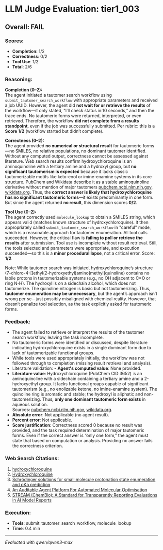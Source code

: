# LLM Judge Evaluation: tier1_003

## Overall: FAIL

### Scores:
- **Completion**: 1/2
- **Correctness**: 0/2
- **Tool Use**: 1/2
- **Total**: 2/6

### Reasoning:
**Completion (0–2):**  
The agent initiated a tautomer search workflow using `submit_tautomer_search_workflow` with appropriate parameters and received a job UUID. However, the agent did **not wait for or retrieve the results** of the workflow—it only stated, “I'll check status in 10 seconds,” and then the trace ends. No tautomeric forms were returned, interpreted, or even retrieved. Therefore, the workflow **did not complete from a results standpoint**, even if the job was successfully submitted. Per rubric: this is a **Score 1/2** (workflow started but didn’t complete).

**Correctness (0–2):**  
The agent provided **no numerical or structural result** for tautomeric forms—no SMILES, no relative populations, no dominant tautomer identified. Without any computed output, correctness cannot be assessed against literature. Web search results confirm hydroxychloroquine is an aminoquinoline with a tertiary amine and a hydroxyl group, but **no significant tautomerism is expected** because it lacks classic tautomerizable motifs like keto-enol or imine-enamine systems in its core structure. PubChem and Wikidata describe it as a stable aminoquinoline derivative without mention of major tautomers [pubchem.ncbi.nlm.nih.gov](https://pubchem.ncbi.nlm.nih.gov/compound/3652), [wikidata.org](https://www.wikidata.org/wiki/Q421094). Thus, the **correct answer is likely that hydroxychloroquine has no significant tautomeric forms**—it exists predominantly in one form. But since the agent returned **no result**, this dimension scores **0/2**.

**Tool Use (0–2):**  
The agent correctly used `molecule_lookup` to obtain a SMILES string, which appears valid (matches known structure of hydroxychloroquine). It then appropriately called `submit_tautomer_search_workflow` in "careful" mode, which is a reasonable approach for tautomer enumeration. All tool calls succeeded. However, the critical flaw is **failing to poll or retrieve the results** after submission. Tool use is incomplete without result retrieval. Still, the tools selected and parameters were appropriate, and execution succeeded—so this is a **minor procedural lapse**, not a critical error. Score: **1/2**.

Note: While tautomer search was initiated, hydroxychloroquine’s structure (7-chloro-4-[[ethyl(2-hydroxyethyl)amino]methyl]quinoline) contains no labile protons in tautomerizable systems (e.g., no OH adjacent to C=O or ring N-H). The hydroxyl is on a sidechain alcohol, which does not tautomerize. The quinoline nitrogen is basic but not tautomerizing. Thus, **tautomer enumeration may be unnecessary**, but the agent’s approach isn’t wrong per se—just possibly misaligned with chemical reality. However, that doesn’t penalize tool selection, as the task explicitly asked for tautomeric forms.

### Feedback:
- The agent failed to retrieve or interpret the results of the tautomer search workflow, leaving the task incomplete.
- No tautomeric forms were identified or discussed, despite literature indicating hydroxychloroquine exists in a single dominant form due to lack of tautomerizable functional groups.
- While tools were used appropriately initially, the workflow was not followed through to completion (missing result retrieval and analysis).
- Literature validation: - **Agent's computed value**: None provided.  
- **Literature value**: Hydroxychloroquine (PubChem CID 3652) is an aminoquinoline with a sidechain containing a tertiary amine and a 2-hydroxyethyl group. It lacks functional groups capable of significant tautomerism (e.g., no enolizable ketone, no imine-enamine system). The quinoline ring is aromatic and stable; the hydroxyl is aliphatic and non-tautomerizing. Thus, **only one dominant tautomeric form exists** in aqueous solution.  
  Sources: [pubchem.ncbi.nlm.nih.gov](https://pubchem.ncbi.nlm.nih.gov/compound/3652), [wikidata.org](https://www.wikidata.org/wiki/Q421094).  
- **Absolute error**: Not applicable (no agent result).  
- **Percent error**: Not applicable.  
- **Score justification**: Correctness scored 0 because no result was provided, and the task required determination of major tautomeric forms. Even if the correct answer is “only one form,” the agent must state that based on computation or analysis. Providing no answer fails the correctness criterion.

### Web Search Citations:
1. [hydroxychloroquine](https://www.wikidata.org/wiki/Q421094)
2. [Hydroxychloroquine](https://pubchem.ncbi.nlm.nih.gov/compound/3652)
3. [Schrödinger solutions for small molecule protonation state enumeration and pKa prediction](https://www.schrodinger.com/materials-science/learn/white-papers/schrodinger-solutions-small-molecule-protonation-state-enumeration-and-pka/)
4. [An Auditable Agent Platform For Automated Molecular Optimisation](https://arxiv.org/abs/2508.03444)
5. [STREAM (ChemBio): A Standard for Transparently Reporting Evaluations in AI Model Reports](https://arxiv.org/abs/2508.09853)

### Execution:
- **Tools**: submit_tautomer_search_workflow, molecule_lookup
- **Time**: 0.4 min

---
*Evaluated with qwen/qwen3-max*
